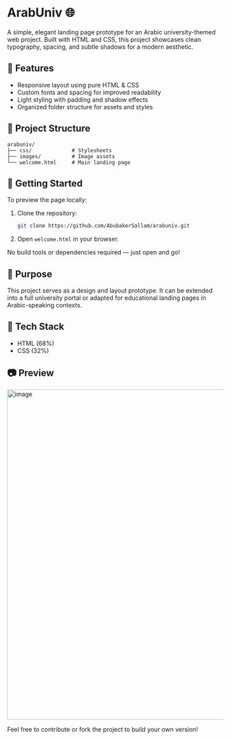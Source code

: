  
# ArabUniv 🌐

A simple, elegant landing page prototype for an Arabic university-themed web project. Built with HTML and CSS, this project showcases clean typography, spacing, and subtle shadows for a modern aesthetic.

## 🧩 Features

- Responsive layout using pure HTML & CSS
- Custom fonts and spacing for improved readability
- Light styling with padding and shadow effects
- Organized folder structure for assets and styles

## 📁 Project Structure

```
arabuniv/
├── css/             # Stylesheets
├── images/          # Image assets
└── welcome.html     # Main landing page
```

## 🚀 Getting Started

To preview the page locally:

1. Clone the repository:
   ```bash
   git clone https://github.com/AbubakerSallam/arabuniv.git
   ```
2. Open `welcome.html` in your browser.

No build tools or dependencies required — just open and go!

## 🎯 Purpose

This project serves as a design and layout prototype. It can be extended into a full university portal or adapted for educational landing pages in Arabic-speaking contexts.

## 📌 Tech Stack

- HTML (68%)
- CSS (32%)

## 📷 Preview
<img width="1366" height="768" alt="image" src="https://github.com/user-attachments/assets/69f4a7ea-19de-41de-8ea4-585868963ece" />

 
Feel free to contribute or fork the project to build your own version!
 
